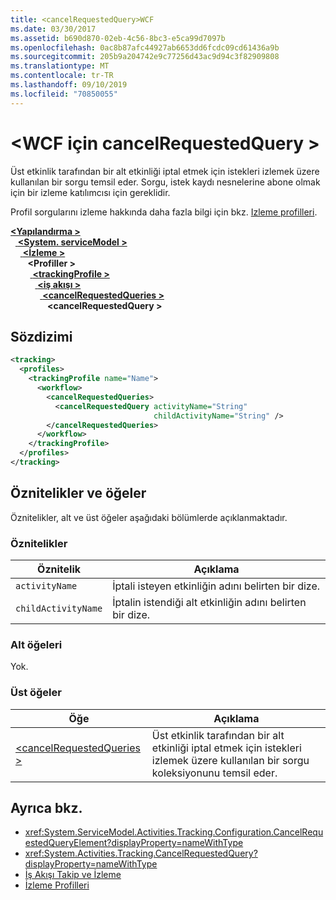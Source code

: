 ```yaml
---
title: <cancelRequestedQuery>WCF
ms.date: 03/30/2017
ms.assetid: b690d870-02eb-4c56-8bc3-e5ca99d7097b
ms.openlocfilehash: 0ac8b87afc44927ab6653dd6fcdc09cd61436a9b
ms.sourcegitcommit: 205b9a204742e9c77256d43ac9d94c3f82909808
ms.translationtype: MT
ms.contentlocale: tr-TR
ms.lasthandoff: 09/10/2019
ms.locfileid: "70850055"
---
```

# <a name="cancelrequestedquery-of-wcf"></a>\<WCF için cancelRequestedQuery >

Üst etkinlik tarafından bir alt etkinliği iptal etmek için istekleri izlemek üzere kullanılan bir sorgu temsil eder. Sorgu, istek kaydı nesnelerine abone olmak için bir izleme katılımcısı için gereklidir.  
  
Profil sorgularını izleme hakkında daha fazla bilgi için bkz. [Izleme profilleri](../../../windows-workflow-foundation/tracking-profiles.md).
  
[ **\<Yapılandırma >** ](../configuration-element.md)\
&nbsp;&nbsp;[ **\<System. serviceModel >** ](system-servicemodel.md)\
&nbsp;&nbsp;&nbsp;&nbsp;[ **\<İzleme >** ](tracking-of-wcf.md)\
&nbsp;&nbsp;&nbsp;&nbsp;&nbsp;&nbsp; **\<Profiller >** \
&nbsp;&nbsp;&nbsp;&nbsp;&nbsp;&nbsp;&nbsp;&nbsp;[ **\<trackingProfile >** ](trackingprofile-of-wcf.md)\
&nbsp;&nbsp;&nbsp;&nbsp;&nbsp;&nbsp;&nbsp;&nbsp;&nbsp;&nbsp;[ **\<iş akışı >** ](workflow-of-wcf.md)\
&nbsp;&nbsp;&nbsp;&nbsp;&nbsp;&nbsp;&nbsp;&nbsp;&nbsp;&nbsp;&nbsp;&nbsp;[ **\<cancelRequestedQueries >** ](cancelrequestedqueries-of-wcf.md)\
&nbsp;&nbsp;&nbsp;&nbsp;&nbsp;&nbsp;&nbsp;&nbsp;&nbsp;&nbsp;&nbsp;&nbsp;&nbsp;&nbsp; **\<cancelRequestedQuery >**  

## <a name="syntax"></a>Sözdizimi  
  
```xml  
<tracking>
  <profiles>
    <trackingProfile name="Name">
      <workflow>
        <cancelRequestedQueries>
          <cancelRequestedQuery activityName="String"
                                childActivityName="String" />
        </cancelRequestedQueries>
      </workflow>
    </trackingProfile>
  </profiles>
</tracking>
```  
  
## <a name="attributes-and-elements"></a>Öznitelikler ve öğeler

Öznitelikler, alt ve üst öğeler aşağıdaki bölümlerde açıklanmaktadır.

### <a name="attributes"></a>Öznitelikler  
  
|Öznitelik|Açıklama|  
|---------------|-----------------|  
|`activityName`|İptali isteyen etkinliğin adını belirten bir dize.|  
|`childActivityName`|İptalin istendiği alt etkinliğin adını belirten bir dize.|  
  
### <a name="child-elements"></a>Alt öğeleri

Yok.
  
### <a name="parent-elements"></a>Üst öğeler
  
|Öğe|Açıklama|  
|-------------|-----------------|  
|[\<cancelRequestedQueries >](cancelrequestedqueries-of-wcf.md)|Üst etkinlik tarafından bir alt etkinliği iptal etmek için istekleri izlemek üzere kullanılan bir sorgu koleksiyonunu temsil eder.|  
  
## <a name="see-also"></a>Ayrıca bkz.

- <xref:System.ServiceModel.Activities.Tracking.Configuration.CancelRequestedQueryElement?displayProperty=nameWithType>
- <xref:System.Activities.Tracking.CancelRequestedQuery?displayProperty=nameWithType>
- [İş Akışı Takip ve İzleme](../../../windows-workflow-foundation/workflow-tracking-and-tracing.md)
- [İzleme Profilleri](../../../windows-workflow-foundation/tracking-profiles.md)
